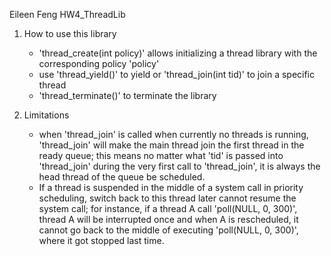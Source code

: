 Eileen Feng
HW4_ThreadLib

1. How to use this library
    - 'thread_create(int policy)' allows initializing a thread library with the corresponding policy 'policy'
    - use 'thread_yield()' to yield or 'thread_join(int tid)' to join a specific thread
    - 'thread_terminate()' to terminate the library


2. Limitations
   -  when 'thread_join' is called when currently no threads is running, 'thread_join' will make the main thread join the first thread in the ready queue; this means no matter what 'tid' is passed into 'thread_join' during the very first call to 'thread_join', it is always the head thread of the queue be scheduled.
   - If a thread is suspended in the middle of a system call in priority scheduling, switch back to this thread later cannot resume the system call; for instance, if a thread A call 'poll(NULL, 0, 300)', thread A will be interrupted once and when A is rescheduled, it cannot go back to the middle of executing 'poll(NULL, 0, 300)', where it got stopped last time.